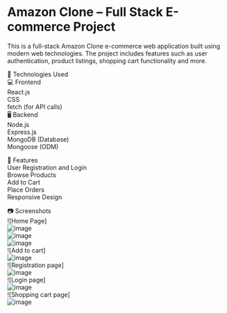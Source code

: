 # Amazon Clone – Full Stack E-commerce Project
This is a full-stack Amazon Clone e-commerce web application built using modern web technologies. The project includes features such as user authentication, product listings, shopping cart functionality and more.<br>

🚀 Technologies Used <br>
💻 Frontend<br>
React.js<br>
CSS <br>
fetch (for API calls)<br>
🖥️ Backend<br>
Node.js<br>
Express.js<br>
MongoDB (Database)<br>
Mongoose (ODM)<br>

🔐 Features<br>
User Registration and Login <br>
Browse Products<br>
Add to Cart<br>
Place Orders<br>
Responsive Design<br>

📷 Screenshots<br>
![Home Page] <br>
![image](https://github.com/user-attachments/assets/a4e276c5-fb6e-4577-acc5-2e3e088ec3b7)<br>
![image](https://github.com/user-attachments/assets/2ecb3123-23bb-410c-94a9-d84fe7bc37a4)<br>
![image](https://github.com/user-attachments/assets/96d6a6dc-6d04-455f-8d6c-13f359ddd74c)<br>
![Add to cart]<br>
![image](https://github.com/user-attachments/assets/3dca9402-1150-47ea-9522-0b128831f151)<br>
![Registration page]<br>
![image](https://github.com/user-attachments/assets/8b63f48b-58aa-4e76-b6c3-83ec0857cce3)<br>
![Login page]<br>
![image](https://github.com/user-attachments/assets/8084d658-3750-4b0f-90e5-75a8791183d2)<br>
![Shopping cart page]<br>
![image](https://github.com/user-attachments/assets/458780bd-e639-4cf6-8752-758751765856)<br>




